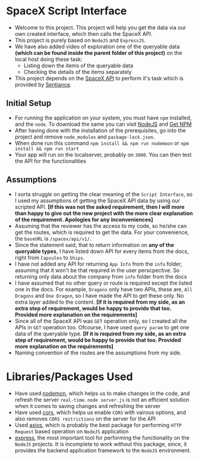 # SpaceX Script Interface

- Welcome to this project. This project will help you get the data via our own created interface, which then calls the SpaceX API.
- This project is purely based on `NodeJS` and `ExpressJS`.
- We have also added video of exploration one of the queryable data **(which can be found inside the parent folder of this project)** on the local host doing these task:
    - Listing down the items of the queryable data
    - Checking the details of the items separately
- This project depends on the [SpaceX API](https://docs.spacexdata.com/#) to perform it's task which is provided by [Sentiance](http://sentiance.com/).

## Initial Setup

- For running the application on your system, you  must have `npm` installed, and the `node`. To download the same you can visit [NodeJS](https://nodejs.org/en/download/) and [Get NPM](https://www.npmjs.com/get-npm)
- After having done with the installation of the prerequisites, go into the project and remove `node_modules` and `package-lock.json`.
- When done run this command `npm install && npm run nodemoon` or `npm install && npm run start`
- Your app will run on the localserver, probably on `3000`. You can then test the API for the functionalities

## Assumptions

- I sorta struggle on getting the clear meaning of the `Script Interface`, so I used my assumptions of getting the SpaceX API data by using our scripted API. **[If this was not the asked requirement, then I will more than happy to give out the new project with the more clear explanation of the requirement. Apologies for any inconveniences]**
- Assuming that the reviewer has the access to my code, so he/she can get the routes, which is required to get the data. For your convenience, the `baseURL` is `/spacex/api/v1/`. 
- Since the statement said, that to return information on **any of the queryable types**, I have listed down API for every items from the docs, right from `Capsules` to `Ships`. 
- I have not added any API for returning `App Info` from the `info` folder, assuming that it won't be that required in the user perscpective. So returning only data about the company from `info` folder from the docs
- I have assumed that no other query or route is required except the listed one in the docs. For example, `Dragons` only have two APIs, these are, `All Dragons` and `One Dragon`, so I have made the API to get these only. No extra layer added to the content. **[If it is required from my side, as an extra step of requirement, would be happy to provide that too. Provided more explanation on the requirements]**
- Since all of the SpaceX API was `GET` operation only, so I created all the APIs in `GET` operation too. Ofcourse, I have used `query param` to get one data of the queryable type. **[If it is required from my side, as an extra step of requirement, would be happy to provide that too. Provided more explanation on the requirements]**
- Naming convention of the routes are the assumptions from my side.


# Libraries/Packages Used

- Have used [nodemon](https://www.npmjs.com/package/nodemon), which helps us to make changes in the code, and refresh the server `real-time`. `node server.js` is not an efficient solution when it comes to saving changes and refreshing the server
- Have used [cors](https://www.npmjs.com/package/cors), which helps us enable `CORS` with vairous options, and also removes `CORS restrictions` on the server for the API
- Used [axios](https://www.npmjs.com/package/axios), which is probably the best package for performing `HTTP Request` based operation on `NodeJS` application
- [express](https://www.npmjs.com/package/express), the most important tool for performing the functionality on the `NodeJS` projects. It is incomplete to work without this package, since, it provides the backend application framework to the `NodeJS` environment.
